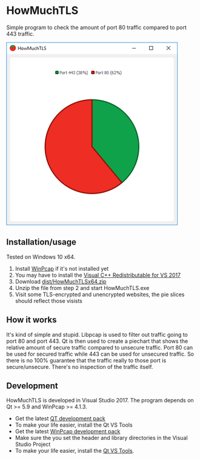 # HowMuchTLS

Simple program to check the amount of port 80 traffic compared to port 443 traffic.

![alt text](pr/screenshot_1.png)

## Installation/usage
Tested on Windows 10 x64.
1. Install [WinPcap](https://www.winpcap.org/install/default.htm) if it's not installed yet
2. You may have to install the [Visual C++ Redistributable for VS 2017](https://support.microsoft.com/en-us/help/2977003/the-latest-supported-visual-c-downloads)
3. Download [dist/HowMuchTLSx64.zip](dist/HowMuchTLSx64.zip)
4. Unzip the file from step 2 and start HowMuchTLS.exe
5. Visit some TLS-encrypted and unencrypted websites, the pie slices should reflect those visists

## How it works
It's kind of simple and stupid. Libpcap is used to filter out traffic going to port 80 and port 443. Qt is then used to create a piechart that shows the relative amount of secure traffic compared to unsecure traffic. Port 80 can be used for secured traffic while 443 can be used for unsecured traffic. So there is no 100% guarantee that the traffic really to those port is secure/unsecure. There's no inspection of the traffic itself.

## Development
HowMuchTLS is developed in Visual Studio 2017. The program depends on Qt >= 5.9 and WinPcap >= 4.1.3.
- Get the latest [QT development pack](https://www.qt.io/download-open-source/)
- To make your life easier, install the Qt VS Tools
- Get the latest [WinPcap development pack](https://www.winpcap.org/devel.htm)
- Make sure the you set the header and library directories in the Visual Studio Project
- To make your life easier, install the [Qt VS Tools](https://download.qt.io/development_releases/vsaddin/).
